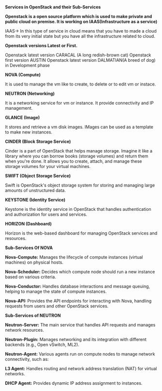 **Services in OpenStack and their Sub-Services**

**Openstack is a open source platform which is used to make private and public cloud on premise. It is working on IAAS(Infrastructure as a service)**

IAAS-> In this type of service in cloud means that you have to made a cloud from its very initial state but you have all the infrastructure related to cloud.

**Openstack versions Latest or First.**

Openstack latest version CARACAL (A long redish-brown cat)
Openstack first version AUSTIN
Openstack latest version DALMATIAN(A breed of dog) in Development phase


**NOVA (Compute)**

It is used to manage the vm like to create, to delete or to edit vm or instace.

**NEUTRON (Networking)**

It is a networking service for vm or instance. It provide connectivity and IP management.

**GLANCE (Image)**

It stores and retrieve a vm disk images. IMages can be used as a template to make new instances.

**CINDER (Block Storage Service)**

Cinder is a part of OpenStack that helps manage storage. Imagine it like a library where you can borrow books (storage volumes) and return them when you're done. It allows you to create, attach, and manage these storage volumes for your virtual machines.

**SWIFT (Object Storage Service)**

Swift is OpenStack's object storage system for storing and managing large amounts of unstructured data.

**KEYSTONE (Identity Service)**

Keystone is the identity service in OpenStack that handles authentication and authorization for users and services.

**HORIZON (Dashboard)**

Horizon is the web-based dashboard for managing OpenStack services and resources.


**Sub-Services Of NOVA**

**Nova-Compute:** Manages the lifecycle of compute instances (virtual machines) on physical hosts.

**Nova-Scheduler:** Decides which compute node should run a new instance based on various criteria.

**Nova-Conductor:** Handles database interactions and message queuing, helping to manage the state of compute instances.

**Nova-API:** Provides the API endpoints for interacting with Nova, handling requests from users and other OpenStack services.

**Sub-Services of NEUTRON**

**Neutron-Server:** The main service that handles API requests and manages network resources.

**Neutron-Plugin:** Manages networking and its integration with different backends (e.g., Open vSwitch, ML2).

**Neutron-Agent:** Various agents run on compute nodes to manage network connectivity, such as:

**L3 Agent:** Handles routing and network address translation (NAT) for virtual networks.

**DHCP Agent:** Provides dynamic IP address assignment to instances.
